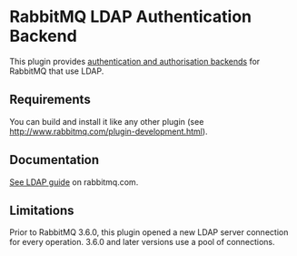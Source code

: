 # RabbitMQ LDAP Authentication Backend

This plugin provides [authentication and authorisation backends](http://rabbitmq.com/access-control.html)
for RabbitMQ that use LDAP.

## Requirements

You can build and install it like any other plugin (see
http://www.rabbitmq.com/plugin-development.html).

## Documentation

[See LDAP guide](http://www.rabbitmq.com/ldap.html) on rabbitmq.com.

## Limitations

Prior to RabbitMQ 3.6.0, this plugin opened a new LDAP server
connection for every operation. 3.6.0 and later versions use
a pool of connections.

